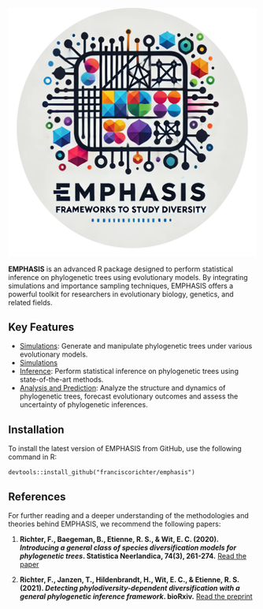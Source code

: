 
![Emphasis Logo](./emphasis_logo_circ.png)

**EMPHASIS** is an advanced R package designed to perform statistical inference on phylogenetic trees using evolutionary models. By integrating simulations and importance sampling techniques, EMPHASIS offers a powerful toolkit for researchers in evolutionary biology, genetics, and related fields.

## Key Features


- [Simulations](doc/Simulation.html): Generate and manipulate phylogenetic trees under various evolutionary models.
- [Simulations](https://franciscorichter.github.io/emphasis/doc/Simulation.html)
- [Inference](case-studies.md): Perform statistical inference on phylogenetic trees using state-of-the-art methods.
- [Analysis and Prediction](api-documentation.md): Analyze the structure and dynamics of phylogenetic trees, forecast evolutionary outcomes and assess the uncertainty of phylogenetic inferences.

## Installation

To install the latest version of EMPHASIS from GitHub, use the following command in R:


```
devtools::install_github("franciscorichter/emphasis")
```


## References

For further reading and a deeper understanding of the methodologies and theories behind EMPHASIS, we recommend the following papers:

1. **Richter, F., Baegeman, B., Etienne, R. S., & Wit, E. C. (2020). *Introducing a general class of species diversification models for phylogenetic trees*. Statistica Neerlandica, 74(3), 261-274.** [Read the paper](https://onlinelibrary.wiley.com/doi/pdf/10.1111/stan.12205)

2. **Richter, F., Janzen, T., Hildenbrandt, H., Wit, E. C., & Etienne, R. S. (2021). *Detecting phylodiversity-dependent diversification with a general phylogenetic inference framework*. bioRxiv.** [Read the preprint](https://www.biorxiv.org/content/biorxiv/early/2021/07/04/2021.07.01.450729.full.pdf)
